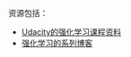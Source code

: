 资源包括：

- [Udacity的强化学习课程资料](udacity-reinforcement)
- [强化学习的系列博客](https://medium.com/emergent-future/simple-reinforcement-learning-with-tensorflow-part-0-q-learning-with-tables-and-neural-networks-d195264329d0)
